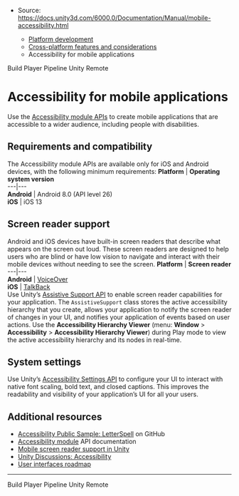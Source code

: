 * Source: https://docs.unity3d.com/6000.0/Documentation/Manual/mobile-accessibility.html

  * [Platform development ](https://docs.unity3d.com/6000.0/Documentation/Manual/PlatformSpecific.html)
  * [Cross-platform features and considerations](https://docs.unity3d.com/6000.0/Documentation/Manual/cross-platform-features.html)
  * Accessibility for mobile applications


[](https://docs.unity3d.com/6000.0/Documentation/Manual/BuildPlayerPipeline.html)
Build Player Pipeline
[](https://docs.unity3d.com/6000.0/Documentation/Manual/UnityRemote5.html)
Unity Remote
# Accessibility for mobile applications
Use the [Accessibility module APIs](https://docs.unity3d.com/6000.0/Documentation/ScriptReference/UnityEngine.AccessibilityModule.html) to create mobile applications that are accessible to a wider audience, including people with disabilities.
## Requirements and compatibility
The Accessibility module APIs are available only for iOS and Android devices, with the following minimum requirements:
**Platform** | **Operating system version**  
---|---  
**Android** | Android 8.0 (API level 26)  
**iOS** | iOS 13  
## Screen reader support
Android and iOS devices have built-in screen readers that describe what appears on the screen out loud. These screen readers are designed to help users who are blind or have low vision to navigate and interact with their mobile devices without needing to see the screen. 
**Platform** | **Screen reader**  
---|---  
**Android** | [VoiceOver](https://developer.apple.com/documentation/accessibility/voiceover)  
**iOS** | [TalkBack](https://support.google.com/accessibility/android/topic/10601571?hl=en-GB&ref_topic=3529932)  
Use Unity’s [Assistive Support API](https://docs.unity3d.com/6000.0/Documentation/ScriptReference/Accessibility.AssistiveSupport.html) to enable screen reader capabilities for your application. The `AssistiveSupport` class stores the active accessibility hierarchy that you create, allows your application to notify the screen reader of changes in your UI, and notifies your application of events based on user actions. Use the **Accessibility Hierarchy Viewer** (menu: **Window** > **Accessibility** > **Accessibility Hierarchy Viewer**) during Play mode to view the active accessibility hierarchy and its nodes in real-time.
## System settings
Use Unity’s [Accessibility Settings API](https://docs.unity3d.com/6000.0/Documentation/ScriptReference/Accessibility.AccessibilitySettings.html) to configure your UI to interact with native font scaling, bold text, and closed captions. This improves the readability and visibility of your application’s UI for all your users.
## Additional resources
  * [Accessibility Public Sample: LetterSpell](https://github.com/Unity-Technologies/a11y-public-sample) on GitHub
  * [Accessibility module](https://docs.unity3d.com/6000.0/Documentation/ScriptReference/UnityEngine.AccessibilityModule.html) API documentation
  * [Mobile screen reader support in Unity](https://unity.com/blog/engine-platform/mobile-screen-reader-support-in-unity)
  * [Unity Discussions: Accessibility](https://discussions.unity.com/tag/Accessibility)
  * [User interfaces roadmap](https://unity.com/roadmap/unity-platform/ui)


* * *
[](https://docs.unity3d.com/6000.0/Documentation/Manual/BuildPlayerPipeline.html)
Build Player Pipeline
[](https://docs.unity3d.com/6000.0/Documentation/Manual/UnityRemote5.html)
Unity Remote
